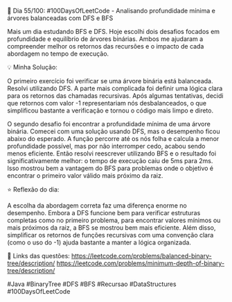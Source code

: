 🚀 Dia 55/100: #100DaysOfLeetCode - Analisando profundidade mínima e árvores balanceadas com DFS e BFS

Mais um dia estudando BFS e DFS. Hoje escolhi dois desafios focados em profundidade e equilíbrio de árvores binárias. Ambos me ajudaram a compreender melhor os retornos das recursões e o impacto de cada abordagem no tempo de execução.

💡 Minha Solução:

O primeiro exercício foi verificar se uma árvore binária está balanceada. Resolvi utilizando DFS. A parte mais complicada foi definir uma lógica clara para os retornos das chamadas recursivas. Após algumas tentativas, decidi que retornos com valor -1 representariam nós desbalanceados, o que simplificou bastante a verificação e tornou o código mais limpo e direto.

O segundo desafio foi encontrar a profundidade mínima de uma árvore binária. Comecei com uma solução usando DFS, mas o desempenho ficou abaixo do esperado. A função percorre até os nós folha e calcula a menor profundidade possível, mas por não interromper cedo, acabou sendo menos eficiente. Então resolvi reescrever utilizando BFS e o resultado foi significativamente melhor: o tempo de execução caiu de 5ms para 2ms. Isso mostrou bem a vantagem do BFS para problemas onde o objetivo é encontrar o primeiro valor válido mais próximo da raiz.

⭐ Reflexão do dia:

A escolha da abordagem correta faz uma diferença enorme no desempenho. Embora a DFS funcione bem para verificar estruturas completas como no primeiro problema, para encontrar valores mínimos ou mais próximos da raiz, a BFS se mostrou bem mais eficiente. Além disso, simplificar os retornos de funções recursivas com uma convenção clara (como o uso do -1) ajuda bastante a manter a lógica organizada.

📌 Links das questões:
https://leetcode.com/problems/balanced-binary-tree/description/
https://leetcode.com/problems/minimum-depth-of-binary-tree/description/

#Java #BinaryTree #DFS #BFS #Recursao #DataStructures #100DaysOfLeetCode
